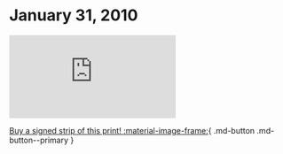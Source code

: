 # January 31, 2010

![](https://www.achewood.com/comic.php?date=01312010)

[Buy a signed strip of this print! :material-image-frame:](https://achewood-holiday-pop-up.myshopify.com/products/strip#01312010){ .md-button .md-button--primary }

